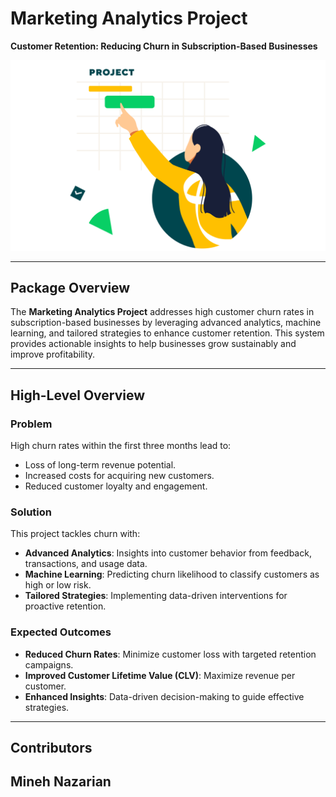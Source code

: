 # Marketing Analytics Project  
**Customer Retention: Reducing Churn in Subscription-Based Businesses**

![Customer Retention Banner](yesem.png)

---

## Package Overview

The **Marketing Analytics Project** addresses high customer churn rates in subscription-based businesses by leveraging advanced analytics, machine learning, and tailored strategies to enhance customer retention. This system provides actionable insights to help businesses grow sustainably and improve profitability.

---

## High-Level Overview

### **Problem**
High churn rates within the first three months lead to:
- Loss of long-term revenue potential.
- Increased costs for acquiring new customers.
- Reduced customer loyalty and engagement.

### **Solution**
This project tackles churn with:
- **Advanced Analytics**: Insights into customer behavior from feedback, transactions, and usage data.
- **Machine Learning**: Predicting churn likelihood to classify customers as high or low risk.
- **Tailored Strategies**: Implementing data-driven interventions for proactive retention.

### **Expected Outcomes**
- **Reduced Churn Rates**: Minimize customer loss with targeted retention campaigns.
- **Improved Customer Lifetime Value (CLV)**: Maximize revenue per customer.
- **Enhanced Insights**: Data-driven decision-making to guide effective strategies.

---

## Contributors
Mineh Nazarian
---
